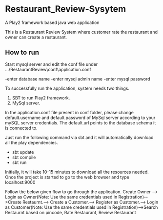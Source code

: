 
# Restaurant_Review-Sysytem
A Play2 framework based java web application

This is a Restaurant Review System where customer rate the restaurant and owner can create a restaurant.

## How to run
Start mysql server and edit the conf file under ...\RestaurantReview\conf\application.conf

-enter database name
-enter mysql admin name
-enter mysql password 

To successfully run the application, system needs two things.

1. SBT to run Play2 framework.
2. MySql server.

In the application.conf file present in conf folder, please change default.username and default.password of MySql server according to your mySQL server credentials. The default.url points to the database schema it is connected to.


Just run the following command via sbt and it will automatically download all the play dependencies.

- sbt update
- sbt compile
- sbt run

Initially, it will take 10-15 minutes to download all the resources needed.
Once the project is started to go to the web browser and type localhost:9000

Follow the below given flow to go through the application.
Create Owner --> Login as Owner(Note: Use the same credentials used in Registration)-->Create Restaurnt.--> Create a Customer.--> Register as Customer.--> Login as Customer(Note: Use the same credentials used in Registration)-->Search Restaurnt based on pincode,
Rate Restaurant,
Review Restaurant
